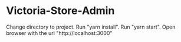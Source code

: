 # Victoria-Store-Admin
Change directory to project.
Run "yarn install".
Run "yarn start".
Open browser with the url "http://localhost:3000"
